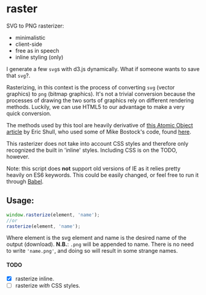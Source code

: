 # raster

SVG to PNG rasterizer:

- minimalistic
- client-side
- free as in speech
- inline styling (only)

I generate a few `svg`s with d3.js dynamically. What if someone wants to save that `svg`?.

Rasterizing, in this context is the process of converting `svg` (vector graphics) to `png` (bitmap graphics). It's not a trivial conversion because the processes of drawing the two sorts of graphics rely on different rendering methods. Luckily, we can use HTML5 to our advantage to make a very quick conversion.

The methods used by this tool are heavily derivative of [this Atomic Object article](https://spin.atomicobject.com/2014/01/21/convert-svg-to-png/) by Eric Shull, who used some of Mike Bostock's code, found [here](https://bl.ocks.org/mbostock/6466603).

This rasterizer does not take into account CSS styles and therefore only recognized the built in 'inline' styles. Including CSS is on the TODO, however.

Note: this script does **not** support old versions of IE as it relies pretty heavily on ES6 keywords. This could be easily changed, or feel free to run it through [Babel](https://babeljs.io/).

## Usage:

```js
window.rasterize(element, 'name');
//or
rasterize(element, 'name');
```

Where element is the svg element and name is the desired name of the output (download). **N.B.**: `.png` will be appended to name. There is no need to write `'name.png'`, and doing so will result in some strange names.

#### TODO

- [x] rasterize inline.
- [ ] rasterize _with_ CSS styles.
